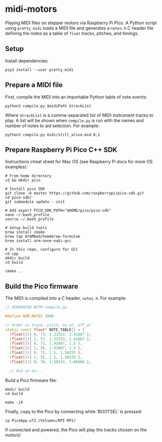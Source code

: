 # midi-motors

Playing MIDI files on stepper motors via Raspberry Pi Pico. A Python script
using `pretty_midi` loads a MIDI file and generates a `notes.h` C header file
defining the notes as a table of `float` tracks, pitches, and timings.


## Setup

Install dependencies:

```shell
pip3 install --user pretty_midi
```


## Prepare a MIDI file

First, compile the MIDI into an importable Python table of note events:

```shell
python3 compile.py $midiPath $trackList
```

Where `$trackList` is a comma-separated list of MIDI instrument tracks to play.
A list will be shown when `compile.py` is run with the names and number of notes
to aid selection. For example:

```shell
python3 compile.py midi/still_alive.mid 0,1
```


## Prepare Raspberry Pi Pico C++ SDK

Instructions cheat sheet for Mac OS (see Raspberry Pi docs for more OS examples):

```shell
# From home directory
cd && mkdir pico

# Install pico SDK
git clone -b master https://github.com/raspberrypi/pico-sdk.git
cd pico-sdk/
git submodule update --init

# Add export PICO_SDK_PATH="$HOME/pico/pico-sdk"
nano ~/.bash_profile
source ~/.bash_profile

# Setup build tools
brew install cmake
brew tap ArmMbed/homebrew-formulae
brew install arm-none-eabi-gcc

# In this repo, configure for GCC
cd cpp
mkdir build
cd build

cmake ..
```


## Build the Pico firmware

The MIDI is compiled into a C header, `notes.h`. For example:

```cpp
// GENERATED WITH compile.py

#define NUM_NOTES 2040

// Order is track, pitch, on_at, off_at
static const float* NOTE_TABLE[] = {
  (float[]){ 0, 73, 1.33333, 1.41667 },
  (float[]){ 1, 57, 1.33333, 1.41667 },
  (float[]){ 0, 72, 1.41667, 1.5 },
  (float[]){ 1, 56, 1.41667, 1.5 },
  (float[]){ 0, 71, 1.5, 1.58333 },
  (float[]){ 1, 55, 1.5, 1.58333 },
  (float[]){ 0, 70, 1.58333, 1.66666 },

  // And so on...
```

Build a Pico firmware file:

```shell
mkdir build
cd build

make -j4
```

Finally, copy to the Pico by connecting while 'BOOTSEL' is pressed:

```shell
cp PicoApp.uf2 /Volumes/RPI-RP2/
```

If connected and powered, the Pico will play the tracks chosen on the motors!
